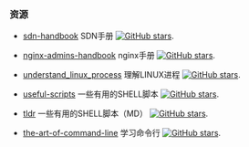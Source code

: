 ###

### 资源

* [sdn-handbook](https://github.com/tonydeng/sdn-handbook) SDN手册 [![GitHub stars](https://img.shields.io/github/stars/tonydeng/sdn-handbook.svg?style=social&label=Star&maxAge=2592000)](https://github.com/tonydeng/sdn-handbook).

* [nginx-admins-handbook](https://github.com/trimstray/nginx-admins-handbook) nginx手册 [![GitHub stars](https://img.shields.io/github/stars/trimstray/nginx-admins-handbook.svg?style=social&label=Star&maxAge=2592000)](https://github.com/trimstray/nginx-admins-handbook).

* [understand_linux_process](https://github.com/tobegit3hub/understand_linux_process) 理解LINUX进程 [![GitHub stars](https://img.shields.io/github/stars/tobegit3hub/understand_linux_process.svg?style=social&label=Star&maxAge=2592000)](https://github.com/tobegit3hub/understand_linux_process).

* [useful-scripts](https://github.com/oldratlee/useful-scripts) 一些有用的SHELL脚本 [![GitHub stars](https://img.shields.io/github/stars/oldratlee/useful-scripts.svg?style=social&label=Star&maxAge=2592000)](https://github.com/oldratlee/useful-scripts).

* [tldr](https://github.com/tldr-pages/tldr) 一些有用的SHELL脚本（MD） [![GitHub stars](https://img.shields.io/github/stars/tldr-pages/tldr.svg?style=social&label=Star&maxAge=2592000)](https://github.com/tldr-pages/tldr).

* [the-art-of-command-line](https://github.com/jlevy/the-art-of-command-line) 学习命令行 [![GitHub stars](https://img.shields.io/github/stars/jlevy/the-art-of-command-line.svg?style=social&label=Star&maxAge=2592000)](https://github.com/jlevy/the-art-of-command-line).
